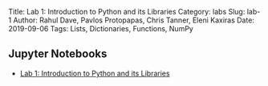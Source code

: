 Title: Lab 1: Introduction to Python and its Libraries 
Category: labs
Slug: lab-1
Author: Rahul Dave, Pavlos Protopapas, Chris Tanner, Eleni Kaxiras
Date: 2019-09-06
Tags:  Lists, Dictionaries, Functions, NumPy

## Jupyter Notebooks

- [Lab 1: Introduction to Python and its Libraries]({filename}notebook/cs109a_lab1_intro.ipynb)

